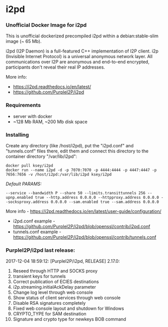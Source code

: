 # i2pd
### Unofficial Docker Image for i2pd
This is unofficial dockerized precompiled i2pd within a debian:stable-slim image (~ 65 Mb).

i2pd (I2P Daemon) is a full-featured C++ implementation of I2P client. i2p (Invisible Internet Protocol) is a universal anonymous network layer. All communications over I2P are anonymous and end-to-end encrypted, participants don't reveal their real IP addresses.

More info:
- https://i2pd.readthedocs.io/en/latest/
- https://github.com/PurpleI2P/i2pd

### Requirements

* server with docker
* ~128 Mb RAM, ~200 Mb disk space 

### Installing

Create any directory (like /host/i2pd), put the "i2pd.conf" and "tunnels.conf" files there, edit them and connect this directory to the container directory "/var/lib/i2pd":
```
docker pull ksey/i2pd
docker run --name i2pd -d -p 7070:7070 -p 4444:4444 -p 4447:4447 -p 7656:7656 -v /host/i2pd:/var/lib/i2pd ksey/i2pd
```

*Default PARAMS:*
```
--service --bandwidth P --share 50 --limits.transittunnels 256 --upnp.enabled true --http.address 0.0.0.0 --httpproxy.address 0.0.0.0 --socksproxy.address 0.0.0.0 --sam.enabled true --sam.address 0.0.0.0
```
More info - https://i2pd.readthedocs.io/en/latest/user-guide/configuration/

* i2pd.conf example - https://github.com/PurpleI2P/i2pd/blob/openssl/contrib/i2pd.conf 
* tunnels.conf example - https://github.com/PurpleI2P/i2pd/blob/openssl/contrib/tunnels.conf
### PurpleI2P/i2pd last release:
2017-12-04 18:59:12: [PurpleI2P/i2pd, RELEASE] 2.17.0:

1. Reseed through HTTP and SOCKS proxy
2. transient keys for tunnels
3. Correct publication of ECIES destinations
4. i2p.streaming.initialAckDelay parameter
5. Change log level through web console
6. Show status of client services through web console
7. Disable RSA signatures completely
8. Fixed web console layout and shutdown for Windows
9. CRYPTO_TYPE for SAM destination
10. Signature and crypto type for newkeys BOB command
